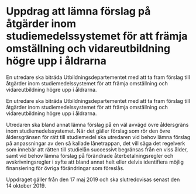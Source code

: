 # Uppdrag att lämna förslag på åtgärder inom studiemedelssystemet för att främja omställning och vidareutbildning högre upp i åldrarna

En utredare ska biträda Utbildningsdepartementet med att ta fram förslag till åtgärder inom studiemedelssystemet för att främja omställning och vidareutbildning högre upp i åldrarna.

En utredare ska biträda Utbildningsdepartementet med att ta fram förslag till åtgärder inom studiemedelssystemet för att främja omställning och vidareutbildning högre upp i åldrarna.

Utredaren ska bland annat lämna förslag på en väl avvägd övre åldersgräns inom studie­medelssystemet. När det gäller förslag som rör den övre åldersgränsen för rätt till studiemedel ska utredaren vid behov lämna förslag på anpass­ningar av den så kallade lånetrappan, det vill säga det regelverk som innebär att rätten till studielån successivt begränsas från en viss ålder, samt vid behov lämna förslag på förändrade åter­betalnings­regler och avskrivningsregler i syfte att bland annat helt eller delvis identifiera möjlig finansiering för övriga förändringar som föreslås.

Uppdraget gäller från den 17 maj 2019 och ska slutredovisas senast den 14 oktober 2019.
